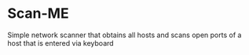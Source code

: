 # Scan-ME
Simple network scanner that obtains all hosts and scans open ports of a host that is entered via keyboard
